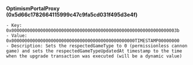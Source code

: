 **OptimismPortalProxy (0x5d66c1782664115999c47c9fa5cd031f495d3e4f)**

    - Key: 0x000000000000000000000000000000000000000000000000000000000000003b
    - Value: 0x00000000000000000000000000000000000000000000000TIMESTAMP00000000
    - Description: Sets the respectedGameType to 0 (permissionless cannon game) and sets the respectedGameTypeUpdatedAt timestamp to the time when the upgrade transaction was executed (will be a dynamic value)
